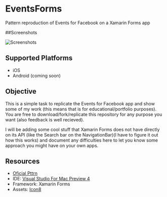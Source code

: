 # EventsForms
Pattern reproduction of Events for Facebook on a Xamarin Forms app

##Screenshots

![Screenshots](http://i.imgur.com/NUzZC9A.png)

## Supported Platforms
* iOS
* Android (coming soon)

## Objective
This is a simple task to replicate the Events for Facebook app and show some of my work (this means that is for educational/portfolio purposes). You are free to download/fork/replicate this repository for any purpose you want (also feedback is well recieved).

I will be adding some cool stuff that Xamarin Forms does not have directly on its API (like the Search bar on the NavigationBar)(I have to figure it out how this works) and document any difficulties here to let you know some approach you might have on your own apps.

## Resources
* [Oficial Pttrn](https://pttrns.com/applications/577)
* IDE: [Visual Studio For Mac Preview 4](https://www.visualstudio.com/)
* Framework: Xamarin Forms
* Assets: [Icon8](https://icons8.com/)
